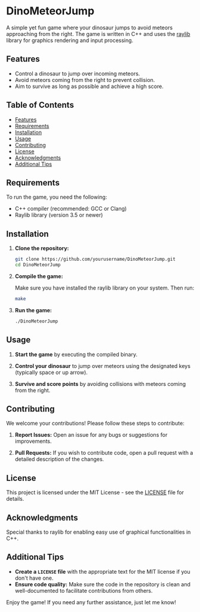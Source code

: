 # DinoMeteorJump

A simple yet fun game where your dinosaur jumps to avoid meteors approaching from the right. The game is written in C++ and uses the [raylib](https://www.raylib.com/) library for graphics rendering and input processing.

## Features

- Control a dinosaur to jump over incoming meteors.
- Avoid meteors coming from the right to prevent collision.
- Aim to survive as long as possible and achieve a high score.

## Table of Contents

- [Features](#features)
- [Requirements](#requirements)
- [Installation](#installation)
- [Usage](#usage)
- [Contributing](#contributing)
- [License](#license)
- [Acknowledgments](#acknowledgments)
- [Additional Tips](#additional-tips)

## Requirements

To run the game, you need the following:

- C++ compiler (recommended: GCC or Clang)
- Raylib library (version 3.5 or newer)

## Installation

1. **Clone the repository:**

    ```bash
    git clone https://github.com/yourusername/DinoMeteorJump.git
    cd DinoMeteorJump
    ```

2. **Compile the game:**

    Make sure you have installed the raylib library on your system. Then run:

    ```bash
    make
    ```

3. **Run the game:**

    ```bash
    ./DinoMeteorJump
    ```

## Usage

1. **Start the game** by executing the compiled binary.

2. **Control your dinosaur** to jump over meteors using the designated keys (typically space or up arrow).

3. **Survive and score points** by avoiding collisions with meteors coming from the right.

## Contributing

We welcome your contributions! Please follow these steps to contribute:

1. **Report Issues:** Open an issue for any bugs or suggestions for improvements.

2. **Pull Requests:** If you wish to contribute code, open a pull request with a detailed description of the changes.

## License

This project is licensed under the MIT License - see the [LICENSE](LICENSE) file for details.

## Acknowledgments

Special thanks to raylib for enabling easy use of graphical functionalities in C++.

## Additional Tips

- **Create a `LICENSE` file** with the appropriate text for the MIT license if you don't have one.
- **Ensure code quality:** Make sure the code in the repository is clean and well-documented to facilitate contributions from others.

Enjoy the game! If you need any further assistance, just let me know!
